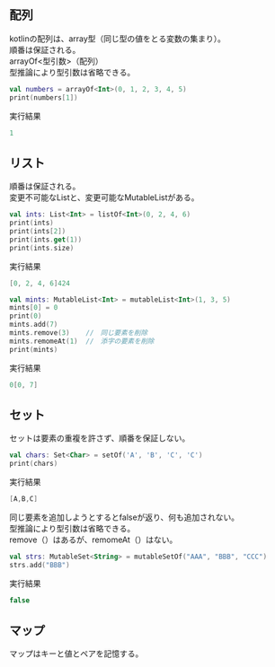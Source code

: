 ## 配列
kotlinの配列は、array型（同じ型の値をとる変数の集まり）。<br>
順番は保証される。<br>
arrayOf<型引数>（配列）<br>
型推論により型引数は省略できる。
``` kotlin 
val numbers = arrayOf<Int>(0, 1, 2, 3, 4, 5) 
print(numbers[1])
```
実行結果
``` kotlin
1
```

## リスト
順番は保証される。<br>
変更不可能なListと、変更可能なMutableListがある。<br>
``` kotlin
val ints: List<Int> = listOf<Int>(0, 2, 4, 6)
print(ints)
print(ints[2])
print(ints.get(1))
print(ints.size)
```
実行結果
``` kotlin
[0, 2, 4, 6]424
```

``` kotlin
val mints: MutableList<Int> = mutableList<Int>(1, 3, 5)
mints[0] = 0
print(0)
mints.add(7)
mints.remove(3)    //　同じ要素を削除
mints.remomeAt(1)  //　添字の要素を削除
print(mints)
```
実行結果
``` kotlin
0[0, 7]
```

## セット
セットは要素の重複を許さず、順番を保証しない。
``` kotlin
val chars: Set<Char> = setOf('A', 'B', 'C', 'C')
print(chars)
```
実行結果
``` kotlin
[A,B,C]
```
同じ要素を追加しようとするとfalseが返り、何も追加されない。<br>
型推論により型引数は省略できる。<br>
remove（）はあるが、remomeAt（）はない。
``` kotlin
val strs: MutableSet<String> = mutableSetOf("AAA", "BBB", "CCC")
strs.add("BBB")
```
実行結果
``` kotlin
false
```

## マップ
マップはキーと値とペアを記憶する。
